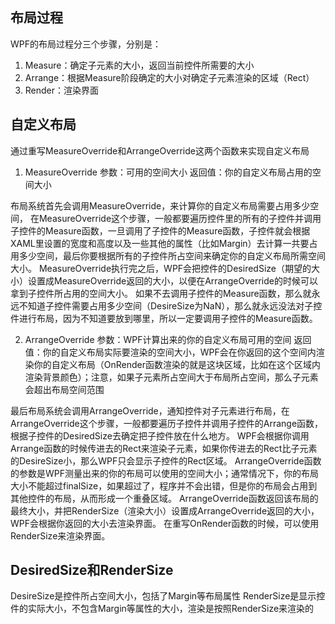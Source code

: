 ## 布局过程

WPF的布局过程分三个步骤，分别是：
1.  Measure：确定子元素的大小，返回当前控件所需要的大小
2.  Arrange：根据Measure阶段确定的大小对确定子元素渲染的区域（Rect）
3.  Render：渲染界面


## 自定义布局
通过重写MeasureOverride和ArrangeOverride这两个函数来实现自定义布局

1. MeasureOverride
参数：可用的空间大小
返回值：你的自定义布局占用的空间大小

布局系统首先会调用MeasureOverride，来计算你的自定义布局需要占用多少空间，
在MeasureOverride这个步骤，一般都要遍历控件里的所有的子控件并调用子控件的Measure函数，一旦调用了子控件的Measure函数，子控件就会根据XAML里设置的宽度和高度以及一些其他的属性（比如Margin）去计算一共要占用多少空间，最后你要根据所有的子控件所占空间来确定你的自定义布局所需空间大小。
MeasureOverride执行完之后，WPF会把控件的DesiredSize（期望的大小）设置成MeasureOverride返回的大小，以便在ArrangeOverride的时候可以拿到子控件所占用的空间大小。
如果不去调用子控件的Measure函数，那么就永远不知道子控件需要占用多少空间（DesireSize为NaN），那么就永远没法对子控件进行布局，因为不知道要放到哪里，所以一定要调用子控件的Measure函数。

2. ArrangeOverride
参数：WPF计算出来的你的自定义布局可用的空间
返回值：你的自定义布局实际要渲染的空间大小，WPF会在你返回的这个空间内渲染你的自定义布局（OnRender函数渲染的就是这块区域，比如在这个区域内渲染背景颜色）；注意，如果子元素所占空间大于布局所占空间，那么子元素会超出布局空间范围

最后布局系统会调用ArrangeOverride，通知控件对子元素进行布局，在ArrangeOverride这个步骤，一般都要遍历子控件并调用子控件的Arrange函数，根据子控件的DesiredSize去确定把子控件放在什么地方。
WPF会根据你调用Arrange函数的时候传进去的Rect来渲染子元素，如果你传进去的Rect比子元素的DesireSize小，那么WPF只会显示子控件的Rect区域。
ArrangeOverride函数的参数是WPF测量出来的你的布局可以使用的空间大小；通常情况下，你的布局大小不能超过finalSize，如果超过了，程序并不会出错，但是你的布局会占用到其他控件的布局，从而形成一个重叠区域。
ArrangeOverride函数返回该布局的最终大小，并把RenderSize（渲染大小）设置成ArrangeOverride返回的大小，WPF会根据你返回的大小去渲染界面。
在重写OnRender函数的时候，可以使用RenderSize来渲染界面。


## DesiredSize和RenderSize

DesireSize是控件所占空间大小，包括了Margin等布局属性
RenderSize是显示控件的实际大小，不包含Margin等属性的大小，渲染是按照RenderSize来渲染的
